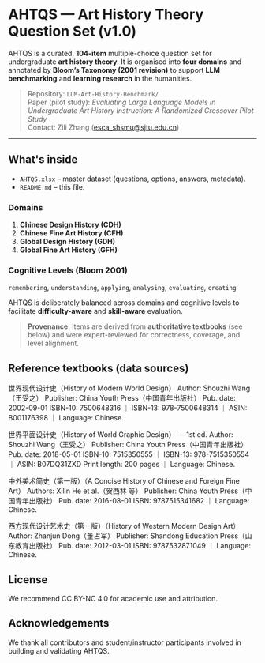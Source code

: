 # AHTQS — Art History Theory Question Set (v1.0)

AHTQS is a curated, **104-item** multiple-choice question set for undergraduate **art history theory**. It is organised into **four domains** and annotated by **Bloom’s Taxonomy (2001 revision)** to support **LLM benchmarking** and **learning research** in the humanities.

> Repository: `LLM-Art-History-Benchmark/`  
> Paper (pilot study): _Evaluating Large Language Models in Undergraduate Art History Instruction: A Randomized Crossover Pilot Study_  
> Contact: Zili Zhang (esca_shsmu@sjtu.edu.cn)

---

## What's inside

- `AHTQS.xlsx` – master dataset (questions, options, answers, metadata).
- `README.md` – this file.

### Domains
1. **Chinese Design History (CDH)**
2. **Chinese Fine Art History (CFH)**
3. **Global Design History (GDH)**
4. **Global Fine Art History (GFH)**

### Cognitive Levels (Bloom 2001)
`remembering`, `understanding`, `applying`, `analysing`, `evaluating`, `creating`

AHTQS is deliberately balanced across domains and cognitive levels to facilitate **difficulty-aware** and **skill-aware** evaluation.

> **Provenance**: Items are derived from **authoritative textbooks** (see below) and were expert-reviewed for correctness, coverage, and level alignment.
> 
## Reference textbooks (data sources)

世界现代设计史（History of Modern World Design）
Author: Shouzhi Wang（王受之）
Publisher: China Youth Press（中国青年出版社）
Pub. date: 2002-09-01
ISBN-10: 7500648316 ｜ ISBN-13: 978-7500648314 ｜ ASIN: B001176398 ｜ Language: Chinese.

世界平面设计史（History of World Graphic Design） — 1st ed.
Author: Shouzhi Wang（王受之）
Publisher: China Youth Press（中国青年出版社）
Pub. date: 2018-05-01
ISBN-10: 7515350555 ｜ ISBN-13: 978-7515350554 ｜ ASIN: B07DQ31ZXD
Print length: 200 pages ｜ Language: Chinese.

中外美术简史（第一版）（A Concise History of Chinese and Foreign Fine Art）
Authors: Xilin He et al.（贺西林 等）
Publisher: China Youth Press（中国青年出版社）
Pub. date: 2016-08-01
ISBN: 9787515341682 ｜ Language: Chinese.

西方现代设计艺术史（第一版）（History of Western Modern Design Art）
Author: Zhanjun Dong（董占军）
Publisher: Shandong Education Press（山东教育出版社）
Pub. date: 2012-03-01
ISBN: 9787532871049 ｜ Language: Chinese.

## License

We recommend CC BY-NC 4.0 for academic use and attribution.

## Acknowledgements

We thank all contributors and student/instructor participants involved in building and validating AHTQS.
